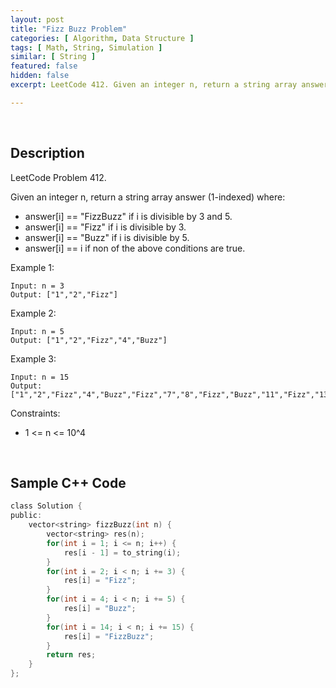 ```yaml
---
layout: post
title: "Fizz Buzz Problem"
categories: [ Algorithm, Data Structure ]
tags: [ Math, String, Simulation ]
similar: [ String ]
featured: false
hidden: false
excerpt: LeetCode 412. Given an integer n, return a string array answer (1-indexed) where

---
```


<br />

## Description

LeetCode Problem 412.

Given an integer n, return a string array answer (1-indexed) where:
* answer[i] == "FizzBuzz" if i is divisible by 3 and 5.
* answer[i] == "Fizz" if i is divisible by 3.
* answer[i] == "Buzz" if i is divisible by 5.
* answer[i] == i if non of the above conditions are true.

Example 1:
```
Input: n = 3
Output: ["1","2","Fizz"]
```

Example 2:
```
Input: n = 5
Output: ["1","2","Fizz","4","Buzz"]
```

Example 3:
```
Input: n = 15
Output: ["1","2","Fizz","4","Buzz","Fizz","7","8","Fizz","Buzz","11","Fizz","13","14","FizzBuzz"]
```

Constraints:
* 1 <= n <= 10^4

<br />

## Sample C++ Code


```c
class Solution {
public:
    vector<string> fizzBuzz(int n) {
        vector<string> res(n);
        for(int i = 1; i <= n; i++) {
            res[i - 1] = to_string(i);
        }
        for(int i = 2; i < n; i += 3) {
            res[i] = "Fizz";
        }
        for(int i = 4; i < n; i += 5) {
            res[i] = "Buzz";
        }
        for(int i = 14; i < n; i += 15) {
            res[i] = "FizzBuzz";
        }
        return res;
    }
};
```


